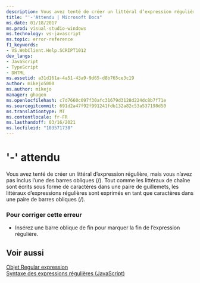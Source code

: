 ```yaml
---
description: Vous avez tenté de créer un littéral d’expression régulière, mais vous n’avez pas inclus l’une des barres obliques (/).
title: "'-'Attendu | Microsoft Docs"
ms.date: 01/18/2017
ms.prod: visual-studio-windows
ms.technology: vs-javascript
ms.topic: error-reference
f1_keywords:
- VS.WebClient.Help.SCRIPT1012
dev_langs:
- JavaScript
- TypeScript
- DHTML
ms.assetid: a31d161a-4a51-43a9-9d65-d8b765ce3c19
author: mikejo5000
ms.author: mikejo
manager: ghogen
ms.openlocfilehash: c7d7660c097f30afc31679d3128d224dc8b7f71e
ms.sourcegitcommit: 691d2a47f92f991241fdb132a82c53a537198d50
ms.translationtype: MT
ms.contentlocale: fr-FR
ms.lasthandoff: 03/16/2021
ms.locfileid: "103571738"
---
```

# <a name="expected--"></a>'-' attendu
Vous avez tenté de créer un littéral d’expression régulière, mais vous n’avez pas inclus l’une des barres obliques (/). Tout comme les littéraux de chaîne sont écrits sous forme de caractères dans une paire de guillemets, les littéraux d’expressions régulières sont exprimés en tant que caractères dans une paire de barres obliques (/).  
  
### <a name="to-correct-this-error"></a>Pour corriger cette erreur  
  
- Insérez une barre oblique de fin pour marquer la fin de l’expression régulière.  
  
## <a name="see-also"></a>Voir aussi  
 [Objet Regular expression](https://developer.mozilla.org/docs/Web/JavaScript/Reference/Global_Objects/RegExp)   
 [Syntaxe des expressions régulières (JavaScript)](/previous-versions/1400241x(v=vs.100))
